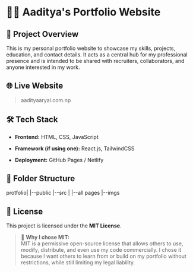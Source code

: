 # 🧑‍💻 Aaditya's Portfolio Website

## 📌 Project Overview
This is my personal portfolio website to showcase my skills, projects, education, and contact details. It acts as a central hub for my professional presence and is intended to be shared with recruiters, collaborators, and anyone interested in my work.

## 🌐 Live Website
> aadityaaryal.com.np

## 🛠️ Tech Stack
- **Frontend:** HTML, CSS, JavaScript  

- **Framework (if using one):** React.js, TailwindCSS
- **Deployment:** GitHub Pages / Netlify

## 📁 Folder Structure
protfolio|
         |--public
         |--src |
                |--all pages
                |--imgs
         
## 📄 License

This project is licensed under the **MIT License**.

> 📝 **Why I chose MIT:**  
> MIT is a permissive open-source license that allows others to use, modify, distribute, and even use my code commercially. I chose it because I want others to learn from or build on my portfolio without restrictions, while still limiting my legal liability.
